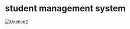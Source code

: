 # student management system
![Untitled2](https://github.com/jarvis123282/projects/assets/121811204/653dd534-183d-4e84-891d-f6c07166fa03)
